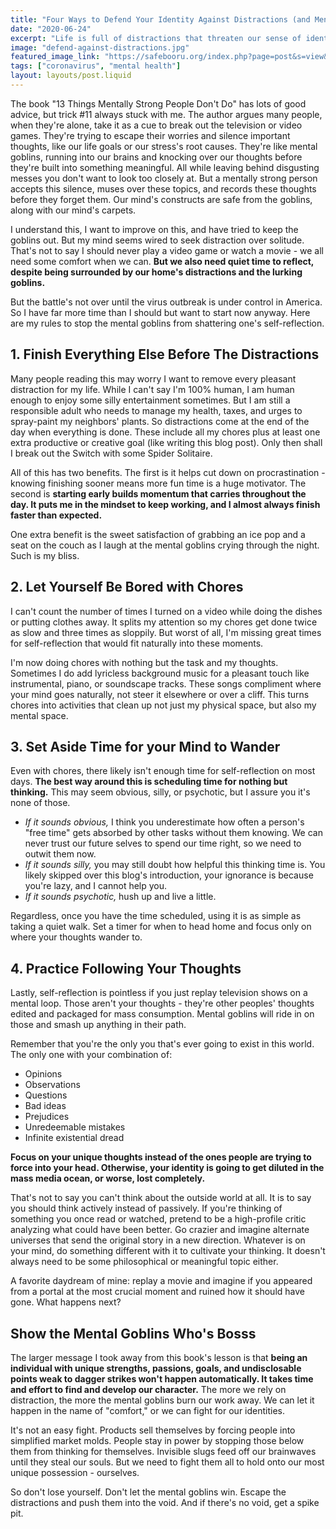 ```yaml
---
title: "Four Ways to Defend Your Identity Against Distractions (and Mental Goblins)"
date: "2020-06-24"
excerpt: "Life is full of distractions that threaten our sense of identity, especially in quarantine. Keeping our identities it means learning to embrace quiet and solitude."
image: "defend-against-distractions.jpg"
featured_image_link: "https://safebooru.org/index.php?page=post&s=view&id=3070218"
tags: ["coronavirus", "mental health"]
layout: layouts/post.liquid
---
```


The book "13 Things Mentally Strong People Don't Do" has lots of good advice, but trick #11 always stuck with me. The author argues many people, when they're alone, take it as a cue to break out the television or video games. They're trying to escape their worries and silence important thoughts, like our life goals or our stress's root causes. They're like mental goblins, running into our brains and knocking over our thoughts before they're built into something meaningful. All while leaving behind disgusting messes you don't want to look too closely at. But a mentally strong person accepts this silence, muses over these topics, and records these thoughts before they forget them. Our mind's constructs are safe from the goblins, along with our mind's carpets.

I understand this, I want to improve on this, and have tried to keep the goblins out. But my mind seems wired to seek distraction over solitude. That's not to say I should never play a video game or watch a movie - we all need some comfort when we can. **But we also need quiet time to reflect, despite being surrounded by our home's distractions and the lurking goblins.**

But the battle's not over until the virus outbreak is under control in America. So I have far more time than I should but want to start now anyway. Here are my rules to stop the mental goblins from shattering one's self-reflection.

## 1. Finish Everything Else Before The Distractions

Many people reading this may worry I want to remove every pleasant distraction for my life. While I can't say I'm 100% human, I am human enough to enjoy some silly entertainment sometimes. But I am still a responsible adult who needs to manage my health, taxes, and urges to spray-paint my neighbors' plants. So distractions come at the end of the day when everything is done. These include all my chores plus at least one extra productive or creative goal (like writing this blog post). Only then shall I break out the Switch with some Spider Solitaire.

All of this has two benefits. The first is it helps cut down on procrastination - knowing finishing sooner means more fun time is a huge motivator. The second is **starting early builds momentum that carries throughout the day. It puts me in the mindset to keep working, and I almost always finish faster than expected.**

One extra benefit is the sweet satisfaction of grabbing an ice pop and a seat on the couch as I laugh at the mental goblins crying through the night. Such is my bliss.

## 2. Let Yourself Be Bored with Chores

I can't count the number of times I turned on a video while doing the dishes or putting clothes away. It splits my attention so my chores get done twice as slow and three times as sloppily. But worst of all, I'm missing great times for self-reflection that would fit naturally into these moments.

I'm now doing chores with nothing but the task and my thoughts. Sometimes I do add lyricless background music for a pleasant touch like instrumental, piano, or soundscape tracks. These songs compliment where your mind goes naturally, not steer it elsewhere or over a cliff. This turns chores into activities that clean up not just my physical space, but also my mental space.

## 3. Set Aside Time for your Mind to Wander

Even with chores, there likely isn't enough time for self-reflection on most days. **The best way around this is scheduling time for nothing but thinking.** This may seem obvious, silly, or psychotic, but I assure you it's none of those.

* _If it sounds obvious,_ I think you underestimate how often a person's "free time" gets absorbed by other tasks without them knowing. We can never trust our future selves to spend our time right, so we need to outwit them now.
* _If it sounds silly,_ you may still doubt how helpful this thinking time is. You likely skipped over this blog's introduction, your ignorance is because you're lazy, and I cannot help you.
* _If it sounds psychotic,_ hush up and live a little.

Regardless, once you have the time scheduled, using it is as simple as taking a quiet walk. Set a timer for when to head home and focus only on where your thoughts wander to.

## 4. Practice Following Your Thoughts

Lastly, self-reflection is pointless if you just replay television shows on a mental loop. Those aren't your thoughts - they're other peoples' thoughts edited and packaged for mass consumption. Mental goblins will ride in on those and smash up anything in their path.

Remember that you're the only you that's ever going to exist in this world. The only one with your combination of:

* Opinions
* Observations
* Questions
* Bad ideas
* Prejudices
* Unredeemable mistakes
* Infinite existential dread

**Focus on your unique thoughts instead of the ones people are trying to force into your head. Otherwise, your identity is going to get diluted in the mass media ocean, or worse, lost completely.**

That's not to say you can't think about the outside world at all. It is to say you should think actively instead of passively. If you're thinking of something you once read or watched, pretend to be a high-profile critic analyzing what could have been better. Go crazier and imagine alternate universes that send the original story in a new direction. Whatever is on your mind, do something different with it to cultivate your thinking. It doesn't always need to be some philosophical or meaningful topic either.

A favorite daydream of mine: replay a movie and imagine if you appeared from a portal at the most crucial moment and ruined how it should have gone. What happens next?

## Show the Mental Goblins Who's Bosss

The larger message I took away from this book's lesson is that **being an individual with unique strengths, passions, goals, and undisclosable points weak to dagger strikes won't happen automatically. It takes time and effort to find and develop our character.** The more we rely on distraction, the more the mental goblins burn our work away. We can let it happen in the name of "comfort," or we can fight for our identities.

It's not an easy fight. Products sell themselves by forcing people into simplified market molds. People stay in power by stopping those below them from thinking for themselves. Invisible slugs feed off our brainwaves until they steal our souls. But we need to fight them all to hold onto our most unique possession - ourselves.

So don't lose yourself. Don't let the mental goblins win. Escape the distractions and push them into the void. And if there's no void, get a spike pit.
